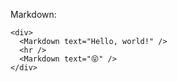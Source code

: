 Markdown:

```
<div>
  <Markdown text="Hello, world!" />
  <hr />
  <Markdown text="😝" />
</div>
```
